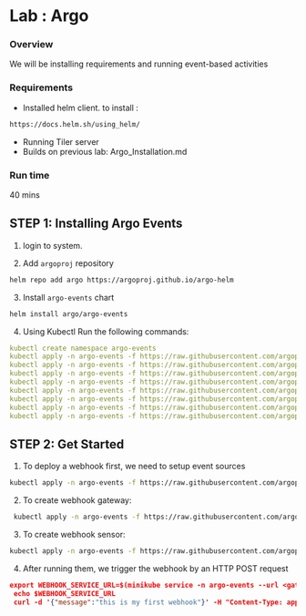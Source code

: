 

# Lab  : Argo

### Overview

We will be installing requirements and running event-based activities

### Requirements
* Installed helm client. to install : 
```bash
https://docs.helm.sh/using_helm/
```

* Running Tiler server
* Builds on previous lab: Argo_Installation.md

### Run time

40 mins

## STEP 1: Installing Argo Events

1. login to system.

2. Add `argoproj` repository
```bash
helm repo add argo https://argoproj.github.io/argo-helm
```
3. Install `argo-events` chart

```bash
helm install argo/argo-events
```

4. Using Kubectl
Run the following commands:
```yaml
kubectl create namespace argo-events
kubectl apply -n argo-events -f https://raw.githubusercontent.com/argoproj/argo-events/master/hack/k8s/manifests/argo-events-sa.yaml
kubectl apply -n argo-events -f https://raw.githubusercontent.com/argoproj/argo-events/master/hack/k8s/manifests/argo-events-cluster-roles.yaml
kubectl apply -n argo-events -f https://raw.githubusercontent.com/argoproj/argo-events/master/hack/k8s/manifests/sensor-crd.yaml
kubectl apply -n argo-events -f https://raw.githubusercontent.com/argoproj/argo-events/master/hack/k8s/manifests/gateway-crd.yaml
kubectl apply -n argo-events -f https://raw.githubusercontent.com/argoproj/argo-events/master/hack/k8s/manifests/sensor-controller-configmap.yaml
kubectl apply -n argo-events -f https://raw.githubusercontent.com/argoproj/argo-events/master/hack/k8s/manifests/sensor-controller-deployment.yaml
kubectl apply -n argo-events -f https://raw.githubusercontent.com/argoproj/argo-events/master/hack/k8s/manifests/gateway-controller-configmap.yaml
kubectl apply -n argo-events -f https://raw.githubusercontent.com/argoproj/argo-events/master/hack/k8s/manifests/gateway-controller-deployment.yaml
```

## STEP 2: Get Started
1. To deploy a webhook first, we need to setup event sources
```bash
kubectl apply -n argo-events -f https://raw.githubusercontent.com/argoproj/argo-events/master/examples/gateways/webhook-gateway-configmap.yaml 
```

2. To create webhook gateway:
```bash
 kubectl apply -n argo-events -f https://raw.githubusercontent.com/argoproj/argo-events/master/examples/gateways/webhook-http.yaml
```

3. To create webhook sensor:
```bash
kubectl apply -n argo-events -f https://raw.githubusercontent.com/argoproj/argo-events/master/examples/sensors/webhook-http.yaml
```

4. After running them, we trigger the webhook by an HTTP POST request
```json
export WEBHOOK_SERVICE_URL=$(minikube service -n argo-events --url <gateway_service_name>)
 echo $WEBHOOK_SERVICE_URL
 curl -d '{"message":"this is my first webhook"}' -H "Content-Type: application/json" -X POST $WEBHOOK_SERVICE_URL/foo
```

